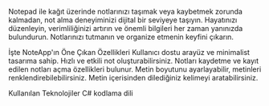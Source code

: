 
Notepad ile kağıt üzerinde notlarınızı taşımak veya kaybetmek zorunda kalmadan, not alma deneyiminizi dijital bir seviyeye taşıyın. Hayatınızı düzenleyin, verimliliğinizi artırın ve önemli bilgileri her zaman yanınızda bulundurun. Notlarınızı tutmanın ve organize etmenin keyfini çıkarın.

İşte NoteApp'ın Öne Çıkan Özellikleri
Kullanıcı dostu arayüz ve minimalist tasarıma sahip.
Hızlı ve etkili not oluşturabilirsiniz.
Notları kaydetme ve kayıt edilen notları açma özellikleri bulunur. 
Metin boyutunu ayarlayabilir, metinleri renklendirebilebilirsiniz.
Metin içerisinden dilediğiniz kelimeyi aratabilirsiniz. 

Kullanılan Teknolojiler
C# kodlama dili
